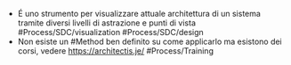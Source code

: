 - É uno strumento per visualizzare attuale architettura di un sistema tramite diversi livelli di astrazione e punti di vista #Process/SDC/visualization #Process/SDC/design
- Non esiste un #Method ben definito su come applicarlo ma esistono dei corsi, vedere https://architectis.je/ #Process/Training